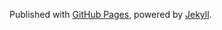  Published with [GitHub Pages](https://pages.github.com/), powered by [Jekyll](https://jekyllrb.com/).
